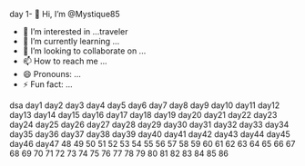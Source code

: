 day 1- 👋 Hi, I’m @Mystique85
- 👀 I’m interested in ...traveler
- 🌱 I’m currently learning ...
- 💞️ I’m looking to collaborate on ...
- 📫 How to reach me ...
- 😄 Pronouns: ...
- ⚡ Fun fact: ...

<!---
Mystique85/Mystique85 is a ✨ special ✨ repository because its `README.md` (this file) appears on your GitHub profile.
You can click the Preview link to take a look at your changes.
--->
dsa
day1
day2
day3
day4
day5
day6
day7
day8
day9
day10
day11
day12
day13
day14
day15
day16
day17
day18
day19
day20
day21
day22
day23
day24
day25
day26
day27
day28
day29
day30
day31
day32
day33
day34
day35
day36
day37
day38
day39
day40
day41
day42
day43
day44
day45
day46
day47
48
49
50
51
52
53
54
55
56
57
58
59
60
61
62
63
64
65
66
67
68
69
70
71
72
73
74
75
76
77
78
79
80
81
82
83
84
85
86
